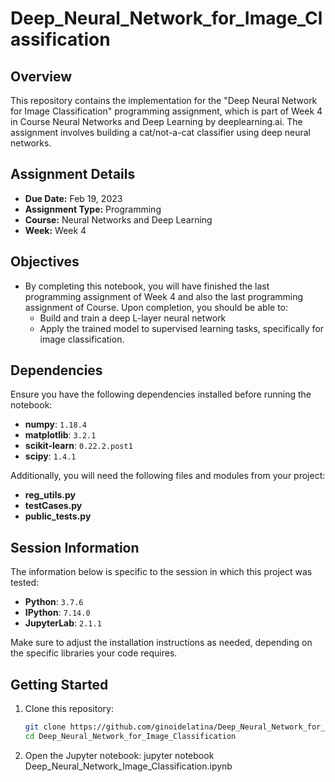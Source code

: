 # Deep_Neural_Network_for_Image_Classification

## Overview
This repository contains the implementation for the "Deep Neural Network for Image Classification" programming assignment, which is part of Week 4 in Course Neural Networks and Deep Learning by deeplearning.ai. The assignment involves building a cat/not-a-cat classifier using deep neural networks.

## Assignment Details
- **Due Date:** Feb 19, 2023
- **Assignment Type:** Programming
- **Course:** Neural Networks and Deep Learning 
- **Week:** Week 4

## Objectives
- By completing this notebook, you will have finished the last programming assignment of Week 4 and also the last programming assignment of Course. Upon completion, you should be able to:
   - Build and train a deep L-layer neural network
   - Apply the trained model to supervised learning tasks, specifically for image classification.

## Dependencies
Ensure you have the following dependencies installed before running the notebook:
- **numpy**: `1.18.4`
- **matplotlib**: `3.2.1`
- **scikit-learn**: `0.22.2.post1`
- **scipy**: `1.4.1`

Additionally, you will need the following files and modules from your project:
- **reg_utils.py**
- **testCases.py**
- **public_tests.py**

## Session Information
The information below is specific to the session in which this project was tested:

- **Python**: `3.7.6`
- **IPython**: `7.14.0`
- **JupyterLab**: `2.1.1`

Make sure to adjust the installation instructions as needed, depending on the specific libraries your code requires.

## Getting Started
1. Clone this repository:
   ```bash
   git clone https://github.com/ginoidelatina/Deep_Neural_Network_for_Image_Classification.git
   cd Deep_Neural_Network_for_Image_Classification

2. Open the Jupyter notebook:
   jupyter notebook Deep_Neural_Network_Image_Classification.ipynb
